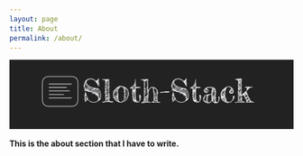 ```yaml
---
layout: page
title: About
permalink: /about/
---
```


![logo](../images/logo.jpg)

**This is the about section that I have to write.**
